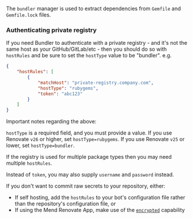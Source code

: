 The `bundler` manager is used to extract dependencies from `Gemfile` and `Gemfile.lock` files.

### Authenticating private registry

If you need Bundler to authenticate with a private registry - and it's not the same host as your GitHub/GitLab/etc - then you should do so with `hostRules` and be sure to set the `hostType` value to be "bundler". e.g.

```json
{
    "hostRules": [
        {
            "matchHost": "private-registry.company.com",
            "hostType": "rubygems",
            "token": "abc123"
        }
    ]
}
```

Important notes regarding the above:

`hostType` is a required field, and you must provide a value.
If you use Renovate `v26` or higher, set `hostType=rubygems`.
If you use Renovate `v25` or lower, set `hostType=bundler`.

If the registry is used for multiple package types then you may need multiple `hostRules`.

Instead of `token`, you may also supply `username` and `password` instead.

If you don't want to commit raw secrets to your repository, either:

-   If self hosting, add the `hostRules` to your bot's configuration file rather than the repository's configuration file, or
-   If using the Mend Renovate App, make use of the [`encrypted`](../../../configuration-options.md#encrypted) capability
